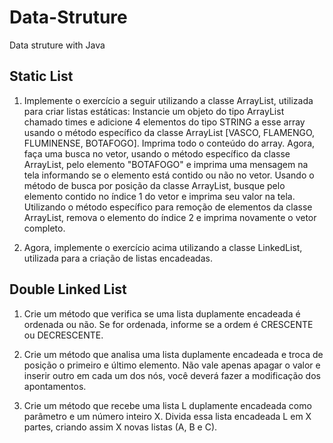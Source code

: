 # Data-Struture
Data struture with Java

## Static List
1. Implemente o exercício a seguir utilizando a classe ArrayList, utilizada para criar listas estáticas:
Instancie um objeto do tipo ArrayList chamado times e adicione 4 elementos do tipo STRING a esse array usando o método específico da classe ArrayList [VASCO, FLAMENGO, FLUMINENSE, BOTAFOGO].
Imprima todo o conteúdo do array.
Agora, faça uma busca no vetor, usando o método específico da classe ArrayList, pelo elemento "BOTAFOGO" e imprima uma mensagem na tela informando se o elemento está contido ou não no vetor.
Usando o método de busca por posição da classe ArrayList, busque pelo elemento contido no índice 1 do vetor e imprima seu valor na tela.
Utilizando o método específico para remoção de elementos da classe ArrayList, remova o elemento do índice 2 e imprima novamente o vetor completo.

2. Agora, implemente o exercício acima utilizando a classe LinkedList, utilizada para a criação de listas encadeadas.


## Double Linked List
1. Crie um método que verifica se uma lista duplamente encadeada é ordenada ou não. Se for ordenada, informe se a ordem é CRESCENTE ou DECRESCENTE.

2. Crie um método que analisa uma lista duplamente encadeada e troca de posição o primeiro e último elemento. Não vale apenas apagar o valor e inserir outro em cada um dos nós, você deverá fazer a modificação dos apontamentos.

3. Crie um método que recebe uma lista L duplamente encadeada como parâmetro e um número inteiro X. Divida essa lista encadeada L em X partes, criando assim X novas listas (A, B e C).
